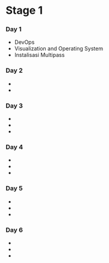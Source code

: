 # Stage 1
### Day 1 
- DevOps
- Visualization and Operating System
- Instalisasi Multipass
### Day 2
- 
- 
### Day 3
- 
- 
- 
### Day 4
- 
- 
- 
### Day 5
- 
- 
- 
### Day 6
- 
- 
-
